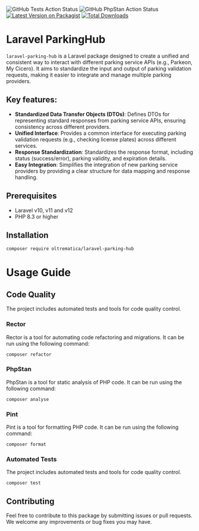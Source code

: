 ![GitHub Tests Action Status](https://github.com/Oltrematica/laravel-parking-hub/actions/workflows/run-tests.yml/badge.svg)
![GitHub PhpStan Action Status](https://github.com/Oltrematica/laravel-parking-hub/actions/workflows/phpstan.yml/badge.svg)
[![Latest Version on Packagist](https://img.shields.io/packagist/v/oltrematica/laravel-parking-hub.svg?style=flat-square)](https://packagist.org/packages/oltrematica/laravel-parking-hub)
[![Total Downloads](https://img.shields.io/packagist/dt/oltrematica/laravel-parking-hub.svg?style=flat-square)](https://packagist.org/packages/oltrematica/laravel-parking-hub)

# Laravel ParkingHub

`laravel-parking-hub` is a Laravel package designed to create a unified and consistent way to interact with different
parking service APIs (e.g., Parkeon, My Cicero). It aims to standardize the input and output of parking validation
requests, making it easier to integrate and manage multiple parking providers.

## Key features:

- **Standardized Data Transfer Objects (DTOs)**: Defines DTOs for representing standard responses from parking service APIs, ensuring consistency across different providers.
- **Unified Interface**: Provides a common interface for executing parking validation requests (e.g., checking license plates) across different services.
- **Response Standardization**: Standardizes the response format, including status (success/error), parking validity, and expiration details.
- **Easy Integration**: Simplifies the integration of new parking service providers by providing a clear structure for data mapping and response handling.

## Prerequisites

- Laravel v10, v11 and v12
- PHP 8.3 or higher

## Installation

```bash
composer require oltrematica/laravel-parking-hub
```

# Usage Guide

## Code Quality

The project includes automated tests and tools for code quality control.

### Rector

Rector is a tool for automating code refactoring and migrations. It can be run using the following command:

```shell
composer refactor
```

### PhpStan

PhpStan is a tool for static analysis of PHP code. It can be run using the following command:

```shell
composer analyse
```

### Pint

Pint is a tool for formatting PHP code. It can be run using the following command:

```shell
composer format
```

### Automated Tests

The project includes automated tests and tools for code quality control.

```shell
composer test
```

## Contributing

Feel free to contribute to this package by submitting issues or pull requests. We welcome any improvements or bug fixes
you may have.






